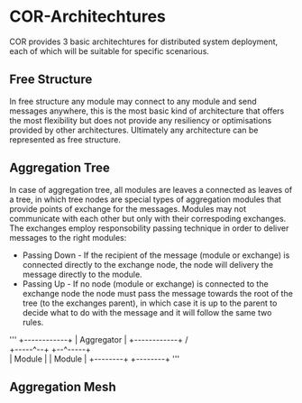 # COR-Architechtures

COR provides 3 basic architechtures for distributed system deployment, each of which will be suitable for specific scenarious.

## Free Structure

In free structure any module may connect to any module and send messages anywhere, this is the most basic kind of architecture that offers the most flexibility but does not provide any resiliency or optimisations provided by other architectures. Ultimately any architecture can be represented as free structure.

## Aggregation Tree

In case of aggregation tree, all modules are leaves a connected as leaves of a tree, in which tree nodes are special types of aggregation modules that provide points of exchange for the messages. Modules may not communicate with each other but only with their correspoding exchanges. The exchanges employ responsobility passing technique in order to deliver messages to the right modules:
* Passing Down - If the recipient of the message (module or exchange) is connected directly to the exchange node, the node will delivery the message directly to the module.
* Passing Up - If no node (module or exchange) is connected to the exchange node the node must pass the message towards the root of the tree (to the exchanges parent), in which case it is up to the parent to decide what to do with the message and it will follow the same two rules.

'''
		+------------+
		| Aggregator |
		+------------+
	   /			  \
+-----^--+			+--^-----+	
| Module |			| Module |
+--------+			+--------+
'''

## Aggregation Mesh
